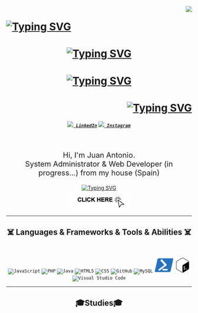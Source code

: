 <img align="right" src="https://visitor-badge.laobi.icu/badge?page_id=juanantonio.rubiosolana">

<h1 align='left'>
<a href="https://git.io/typing-svg"><img src="https://readme-typing-svg.herokuapp.com?font=Anton&weight=600&duration=3000&pause=500&color=3EFF35&center=true&vCenter=true&repeat=false&width=435&lines=Hi%2C+I+am+Juan+Antonio" alt="Typing SVG" /></a>
</h1>

<h1 align='center'>
  <a href="https://git.io/typing-svg"><img src="https://readme-typing-svg.herokuapp.com?font=Anton&duration=4000&pause=1000&color=09F7F4C8&center=true&vCenter=true&width=435&lines=System+Administrator%F0%9F%A7%91%E2%80%8D%F0%9F%92%BB" alt="Typing SVG" /></a>
</h1>

<h1 align="center">
<a href="https://git.io/typing-svg"><img src="https://readme-typing-svg.herokuapp.com?font=Anton&duration=4000&pause=1000&color=09F7F4C8&center=true&vCenter=true&width=435&lines=Web+Developer+(in+progress...)!" alt="Typing SVG" /></a>
</h1>

<h1 align='right'>
<a href="https://git.io/typing-svg"><img src="https://readme-typing-svg.herokuapp.com?font=Fascinate+Inline&duration=3000&pause=500&color=F700D9C8&center=true&vCenter=true&repeat=false&width=435&lines=Follow+me!!%F0%9F%98%80" alt="Typing SVG" /></a>
</h1>

<h5 align="center">
  <code><a href="https://www.linkedin.com/in/juan-antonio-rubio-solana-563208309/" title="LinkedIn Profile"><img width="22" src="images/linkedin.svg"> LinkedIn</a></code>
  <code><a href="https://www.instagram.com/byjuaang/" title="Instagram Profile"><img width="22" src="images/instagram.svg"> Instagram</a></code>
</h5>
<br>
<p align="center" style='font-size:20px;'>
  Hi, I'm Juan Antonio.<br> System Administrator & Web Developer (in progress...) from my house (Spain)
  <!--<br>
  <br>
  🔬 I'm currently studying Web Application Development.
  <br>
  🎓 I graduated from Atatürk University, Department of Computer Engineering (Master)
  <br>
  🎓 I graduated from Black Sea Technical University, Department of Computer Engineering (Undergraduate)
  <br>
  🎓 I graduated from Erzurum İbrahim Hakkı Science High School
  <br>
  💻 I love writing code and learn anythings about it
  <br>
  📚 I’m currently learning how to build E-Commerce Website with Django
  <br>
  💬 Ask me anything about from <a href="https://github.com/zumrudu-anka/zumrudu-anka/issues" title="Issues">Here</a>
  <br>-->
  <p align='center'>
      <a href="https://git.io/typing-svg"><img src="https://readme-typing-svg.herokuapp.com?font=Fascinate+Inline&duration=3000&pause=500&color=F700D9C8&center=true&vCenter=true&repeat=false&width=435&lines=CONTACT+ME!!%F0%9F%98%80"     alt="Typing SVG" /></a>
    <br>
    <a href="mailto:byjuaang@gmail.com"><img title="Contact me" height="50" src="images/clickhere.svg"></a>

  </p>

</p>

<hr>
<h2 align="center">☠️ Languages & Frameworks & Tools & Abilities ☠️</h2>
<br>
<p align="center">
  <code><img title="JavaScript" height="40" src="images/javascript.svg"></code>
  <code><img title="PHP" height="40" src="images/php.svg"></code>
  <code><img title="Java" height="40" src="images/java-original.svg"></code>
  <code><img title="HTML5" height="40" src="images/html5.svg"></code>
  <code><img title="CSS" height="40" src="images/css.svg"></code>
  <code><img title="GitHub" height="40" src="images/github.svg"></code>
  <code><img title="MySQL" height="40" src="images/mysql.svg"></code>
  <code><img title="Powershell" height="40" src="images/powershell.svg"></code>
  <code><img title="Bash" height="40" src="images/bash.svg"></code>
  <code><img title="Visual Studio Code" height="40" src="images/vscode.png"></code>


  
  <!--<code><img title="C" height="25" src="images/c.svg"></code>
  <code><img title="C++" height="25" src="images/cpp.svg"></code>
  <code><img title="C#" height="25" src="images/cSharp.svg"></code>
  <code><img title="Python" height="25" src="images/python-original.svg"></code>
  <code><img title="Django" height="25" src="images/django.png"></code>
  <code><img title="Problem Solving" height="25" src="images/problemSolving.png"></code>
  <code><img title="SASS" height="25" src="images/sass.svg"></code>
  <code><img title="Gulp" height="25" src="images/gulp.svg"></code>
  <code><img title="React" height="25" src="images/react-original.svg"></code>
  <code><img title="Redux" height="25" src="images/redux.svg"></code>
  <code><img title="AngularJS" height="25" src="images/angularjs.png"></code>
  <code><img title="Git" height="25" src="images/git-original.svg"></code>
  <code><img title=".NetCore" height="25" src="images/dotnetcore.svg"></code>
  <code><img title="PostgreSQL" height="25" src="images/postgresql.svg"></code>
  <code><img title="Microsoft Visual Studio" height="25" src="images/visualstudio.png"></code>
  <code><img title="JQuery" height="25" src="images/jquery-original.svg"></code>
  <code><img title="JSON" height="25" src="images/json.svg"></code>
  <code><img title="Unity" height="25" src="images/unity3d.svg"></code>
  <code><img title="Android" height="25" src="images/android.svg"></code>
  <code><img title="npm" height="25" src="images/npm.svg"></code>
  <code><img title="Flask" height="25" src="images/flask.png"></code>-->
</p>
<hr>

<h2 align='center'>🎓Studies🎓</h2>
<br>
<p align='center'>


</p>




<!--

<h2 align="center">⚡ Stats ⚡</h2>
<br>
<p align=center>
  <div align=center>
    <a href="https://github.com/denvercoder1/github-readme-streak-stats" title="Go to Source">
      <img align="left" width=390 src="https://streak-stats.demolab.com/?user=zumrudu-anka&theme=react&border=61dafb&hide_border=true" alt="zumrudu-anka" />
    </a>
    <a href="https://github.com/anuraghazra/github-readme-stats" title="Go to Source">
      <img align="right" width=390 src="https://github-readme-stats.vercel.app/api?username=zumrudu-anka&show_icons=true&theme=react&border_color=61dafb&hide_border=true" />
    </a>
  </div>
  <br><br><br><br><br><br><br><br><br>
  <div align=center>
    <a href="https://github.com/anuraghazra/github-readme-stats">
      <img height=200 align="center" src="https://github-readme-stats.vercel.app/api/top-langs/?username=zumrudu-anka&hide=c%23,powershell,Mathematica,Ruby,Objective-C,Objective-C%2b%2b,Cuda&title_color=61dafb&text_color=ffffff&icon_color=61dafb&bg_color=20232a&langs_count=8&layout=compact&border_color=61dafb&hide_border=true&size_weight=0.5&count_weight=0.5" />
    </a>
  </div>
  <br>

  <img src="https://github-readme-activity-graph.vercel.app/graph?username=zumrudu-anka&theme=react-dark&bg_color=20232a&hide_border=true" width="100%"/>
</p>

<hr>

<h2 align="center">👨‍💻 Repositories 👨‍💻</h2>
<br>
<div width="100%" align="center">
  <a align="left" href="https://github.com/zumrudu-anka/Algorithms" title="Algorithms"><img align="left" height="115" src="https://github-readme-stats.vercel.app/api/pin/?username=zumrudu-anka&repo=Algorithms&theme=react&border_color=61dafb&border_radius=10"></a><a align="right" href="https://github.com/zumrudu-anka/DataStructures" title="Data Structures"><img align="right" height="115" src="https://github-readme-stats.vercel.app/api/pin/?username=zumrudu-anka&repo=DataStructures&theme=react&border_color=61dafb&border_radius=10"></a>
</div>
<br/><br/><br/><br/><br/><br/>
<div width="100%" align="center">
  <a align="left" href="https://github.com/zumrudu-anka/Turkce-Heceleme-CPP" title="Turkce-Heceleme-CPP"><img align="left" height="115" src="https://github-readme-stats.vercel.app/api/pin/?username=zumrudu-anka&repo=Turkce-Heceleme-CPP&theme=react&border_color=61dafb&border_radius=10"></a>
  <a align="right" href="https://github.com/zumrudu-anka/CopyMoveForgeryDetectionWithDCT" title="Copy&Move Forgery Detection With DCT"><img align="right" height="115" src="https://github-readme-stats.vercel.app/api/pin/?username=zumrudu-anka&repo=CopyMoveForgeryDetectionWithDCT&theme=react&border_color=61dafb&border_radius=10"></a>
</div>
<br/><br/><br/><br/><br/><br/>
<div width="100%" align="center">
  <a align="left" href="https://github.com/zumrudu-anka/cpp-openmp-needleman-wunsch" title="Needleman Wunsch Algorithm With OpenMP"><img align="left" height="115" src="https://github-readme-stats.vercel.app/api/pin/?username=zumrudu-anka&repo=cpp-openmp-needleman-wunsch&theme=react&border_color=61dafb&border_radius=10"></a>
  <a align="right" href="https://github.com/zumrudu-anka/javascript-minesweeper" title="Minesweeper"><img align="right" height="115" src="https://github-readme-stats.vercel.app/api/pin/?username=zumrudu-anka&repo=javascript-minesweeper&theme=react&border_color=61dafb&border_radius=10"></a>
</div>
<br/><br/><br/><br/><br/><br/>

<h4 align="center">
  <a href="https://github.com/zumrudu-anka?tab=repositories" title="Show Repositories">🔎 Show More 🔍</a>
</h4>


**zumrudu-anka/zumrudu-anka** is a ✨ _special_ ✨ repository because its `README.md` (this file) appears on your GitHub profile.

Here are some ideas to get you started:

- 🔭 I’m currently working on ...
- 🌱 I’m currently learning ...
- 👯 I’m looking to collaborate on ...
- 🤔 I’m looking for help with ...
- 💬 Ask me about ...
- 📫 How to reach me: ...
- 😄 Pronouns: ...
- ⚡ Fun fact: ...


Notes: If you want use this readme, firstly star it please. If you can't align your repositories like this, please change your repository desription to shorter than now. Maybe 4 or 5 word will be good.

![Metrics](https://metrics.lecoq.io/zumrudu-anka?template=classic&base.header=0&base.activity=0&base.community=0&base.repositories=0&base.metadata=0&achievements=1&achievements.threshold=C&achievements.secrets=true&achievements.limit=0&config.timezone=Europe%2FIstanbul)

-->
